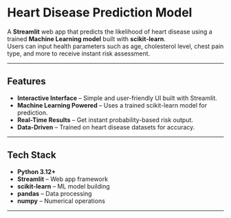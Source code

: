 #  Heart Disease Prediction Model

A **Streamlit** web app that predicts the likelihood of heart disease using a trained **Machine Learning model** built with **scikit-learn**.  
Users can input health parameters such as age, cholesterol level, chest pain type, and more to receive instant risk assessment.

---

## Features
-  **Interactive Interface** – Simple and user-friendly UI built with Streamlit.
-  **Machine Learning Powered** – Uses a trained scikit-learn model for prediction.
-  **Real-Time Results** – Get instant probability-based risk output.
-  **Data-Driven** – Trained on heart disease datasets for accuracy.

---

##  Tech Stack
- **Python 3.12+**
- **Streamlit** – Web app framework
- **scikit-learn** – ML model building
- **pandas** – Data processing
- **numpy** – Numerical operations

---
